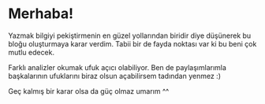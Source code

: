 # Merhaba!

Yazmak bilgiyi pekiştirmenin en güzel yollarından biridir diye düşünerek bu bloğu oluşturmaya karar verdim. 
Tabii bir de fayda noktası var ki bu beni çok mutlu edecek. 

Farklı analizler okumak ufuk açıcı olabiliyor. Ben de paylaşımlarımla başkalarının ufuklarını biraz olsun açabilirsem tadından yenmez :)

Geç kalmış bir karar olsa da güç olmaz umarım ^^

